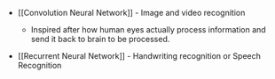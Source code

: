 - [[Convolution Neural Network]] - Image and video recognition
	- Inspired after how human eyes actually process information and send it back to brain to be processed.

- [[Recurrent Neural Network]] - Handwriting recognition or Speech Recognition